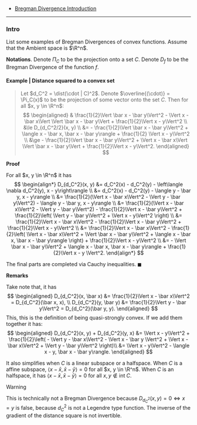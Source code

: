- [Bregman Divergence Introduction](Bregman%20Divergence%20Introduction.md)

---
### **Intro**

List some examples of Bregman Divergences of convex functions. 
Assume that the Ambient space is $\R^n$. 

**Notations**. 
Denote $\Pi_C$ to be the projection onto a set $C$. 
Denote $D_f$ to be the Bregman Divergence of the function $f$. 

#### **Example | Distance squared to a convex set**
> Let $d_C^2 = \dist(\cdot | C)^2$.
> Denote $\overline{(\cdot)} = \Pi_C(x)$ to be the projection of some vector onto the set $C$. 
> Then for all $x, y \in \R^n$: 
> $$
> \begin{aligned}
>     & \frac{1}{2}\Vert \bar x - \bar y\Vert^2 - \Vert x - \bar x\Vert \Vert \bar x - \bar y\Vert + \frac{1}{2}\Vert x - y\Vert^2 
>     \\
>     &\le 
>     D_{d_C^2/2}(x, y) 
>     \\
>     &= 
>     - \frac{1}{2}\Vert \bar x - \bar y\Vert^2
>     + \langle x - \bar x, \bar x - \bar y\rangle
>     + \frac{1}{2} \Vert x - y\Vert^2
>     \\
>     &\ge - \frac{1}{2}\Vert \bar x - \bar y\Vert^2 
>     + \Vert x - \bar x\Vert \Vert \bar x - \bar y\Vert 
>     + \frac{1}{2}\Vert x - y\Vert^2. 
> \end{aligned}
> $$

**Proof**

For all $x, y \in \R^n$ it has 
$$
\begin{align*}
    D_{d_C^2}(x, y) &= 
    d_C^2(x) - d_C^2(y) - \left\langle \nabla d_C^2(y), x - y\right\rangle
    \\
    &= d_C^2(x) - d_C^2(y) - \langle y - \bar y, x - y\rangle
    \\
    &= \frac{1}{2}(\Vert x - \bar x\Vert^2 - \Vert y - \bar y\Vert^2)
    - \langle y - \bar y, x - y\rangle
    \\
    &= \frac{1}{2}(\Vert x - \bar x\Vert^2 - \Vert y - \bar y\Vert^2)
    - \frac{1}{2}\Vert x - \bar y\Vert^2 
    + \frac{1}{2}\left(
        \Vert y - \bar y\Vert^2 + \Vert x - y\Vert^2
    \right)
    \\ 
    &= \frac{1}{2}\Vert x - \bar x\Vert^2
    - \frac{1}{2}\Vert x - \bar y\Vert^2 + \frac{1}{2}\Vert x - y\Vert^2
    \\
    &= 
    \frac{1}{2}\Vert x - \bar x\Vert^2
    - \frac{1}{2}\left(
        \Vert x - \bar x\Vert^2 + \Vert \bar x - \bar y\Vert^2
        + \langle x - \bar x, \bar x - \bar y\rangle
    \right)
    + \frac{1}{2}\Vert x - y\Vert^2
    \\
    &= - \Vert \bar x - \bar y\Vert^2 + \langle x - \bar x, \bar x - \bar y\rangle 
    + \frac{1}{2}\Vert x - y \Vert^2. 
\end{align*}
$$

The final parts are completed via Cauchy inequalities. $\blacksquare$

**Remarks**

Take note that, it has 
$$
\begin{aligned}
    D_{d_C^2}(x, \bar x) &= \frac{1}{2}\Vert x - \bar x\Vert^2 = D_{d_C^2}(\bar x, x),
    \\
    D_{d_C^2}(y, \bar y) &= \frac{1}{2}\Vert y - \bar y\Vert^2 = D_{d_C^2}(\bar y, y). 
\end{aligned}
$$
This, this is the definition of being quasi-strongly convex. 
If we add them together it has: 
$$
\begin{aligned}
    D_{d_C^2}(x, y) + D_{d_C^2}(y, x) &= 
    \Vert x - y\Vert^2 + \frac{1}{2}\left(
        - \Vert y - \bar x\Vert^2 - \Vert x - \bar y \Vert^2 + \Vert x - \bar x\Vert^2
        + \Vert y - \bar y\Vert^2
    \right)\\
    &= 
    \Vert x - y\Vert^2 - \langle x - y, \bar x - \bar y\rangle. 
\end{aligned}
$$

It also simplifies when $C$ is a linear subspace or a halfspace. 
When $C$ is a affine subspace, $\langle x - \bar x, \bar x - \bar y\rangle = 0$ for all $x, y \in \R^n$. 
When $C$ is an halfspace, it has $\langle x - \bar x, \bar x - \bar y\rangle = 0$ for all $x, y \not \in \text{int}\; C$. 

> [!Warning]
> This is technically not a Bregman Divergence because $D_{d_C^2}(x, y) = 0 \iff  x = y$ is false, because $d_C^2$ is not a Legendre type function. 
> The inverse of the gradient of the distance square is not invertible. 

